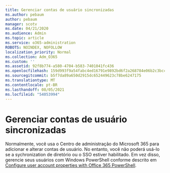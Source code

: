 ```yaml
---
title: Gerenciar contas de usuário sincronizadas
ms.author: pebaum
author: pebaum
manager: scotv
ms.date: 04/21/2020
ms.audience: Admin
ms.topic: article
ms.service: o365-administration
ROBOTS: NOINDEX, NOFOLLOW
localization_priority: Normal
ms.collection: Adm_O365
ms.custom: ''
ms.assetid: 92f8b774-a580-4704-b583-7401041fc436
ms.openlocfilehash: 159d993f9a54fabc4ed16791e9892bd6f2a268784e06b2c3bccdcab39544349d
ms.sourcegitcommit: b5f7da89a650d2915dc652449623c78be6247175
ms.translationtype: MT
ms.contentlocale: pt-BR
ms.lasthandoff: 08/05/2021
ms.locfileid: "54053994"
---
```

# <a name="manage-synchronized-user-accounts"></a>Gerenciar contas de usuário sincronizadas

Normalmente, você usa o Centro de administração do Microsoft 365 para adicionar e alterar contas de usuário. No entanto, você não poderá usá-lo se a sychronization de diretório ou o SSO estiver habilitado. Em vez disso, gerencie seus usuários com Windows PowerShell conforme descrito em [Configure user account properties with Office 365 PowerShell](https://docs.microsoft.com/office365/enterprise/powershell/configure-user-account-properties-with-office-365-powershell ). 
  

